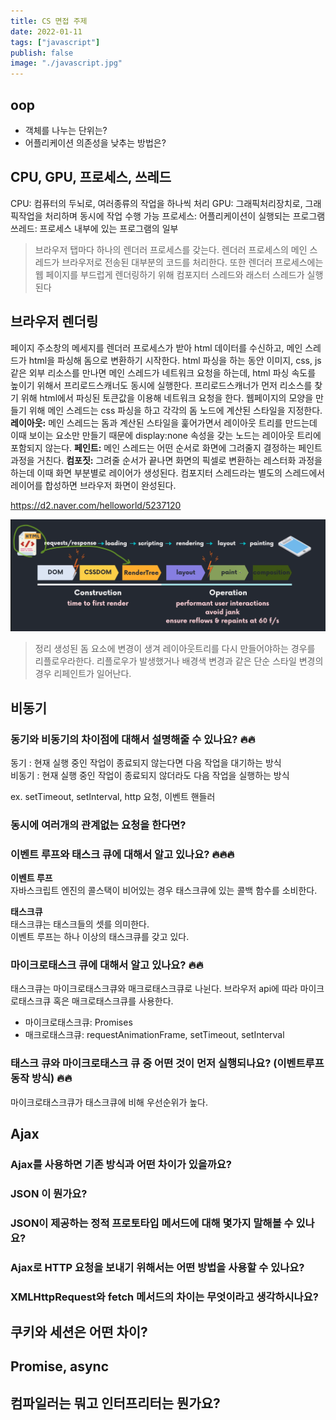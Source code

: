 ```yaml
---
title: CS 면접 주제
date: 2022-01-11
tags: ["javascript"]
publish: false
image: "./javascript.jpg"
---
```


## oop

- 객체를 나누는 단위는?
- 어플리케이션 의존성을 낮추는 방법은?

## CPU, GPU, 프로세스, 쓰레드

CPU: 컴퓨터의 두뇌로, 여러종류의 작업을 하나씩 처리
GPU: 그래픽처리장치로, 그래픽작업을 처리하며 동시에 작업 수행 가능
프로세스: 어플리케이션이 실행되는 프로그램
쓰레드: 프로세스 내부에 있는 프로그램의 일부

> 브라우저 탭마다 하나의 렌더러 프로세스를 갖는다.
> 렌더러 프로세스의 메인 스레드가 브라우저로 전송된 대부분의 코드를 처리한다.
> 또한 렌더러 프로세스에는 웹 페이지를 부드럽게 렌더링하기 위해 컴포지터 스레드와 래스터 스레드가 실행된다

## 브라우저 렌더링

페이지 주소창의 메세지를 렌더러 프로세스가 받아 html 데이터를 수신하고, 메인 스레드가 html을 파싱해 돔으로 변환하기 시작한다.
html 파싱을 하는 동안 이미지, css, js 같은 외부 리소스를 만나면 메인 스레드가 네트워크 요청을 하는데, html 파싱 속도를 높이기 위해서 프리로드스캐너도 동시에 실행한다. 프리로드스캐너가 먼저 리소스를 찾기 위해 html에서 파싱된 토큰값을 이용해 네트워크 요청을 한다.
웹페이지의 모양을 만들기 위해 메인 스레드는 css 파싱을 하고 각각의 돔 노드에 계산된 스타일을 지정한다.
**레이아웃:** 메인 스레드는 돔과 계산된 스타일을 훑어가면서 레이아웃 트리를 만드는데 이때 보이는 요소만 만들기 때문에 display:none 속성을 갖는 노드는 레이아웃 트리에 포함되지 않는다.
**페인트:** 메인 스레드는 어떤 순서로 화면에 그려줄지 결정하는 페인트 과정을 거친다.
**컴포짓:** 그려줄 순서가 끝나면 화면의 픽셀로 변환하는 레스터화 과정을 하는데 이때 화면 부분별로 레이어가 생성된다.
컴포지터 스레드라는 별도의 스레드에서 레이어를 합성하면 브라우저 화면이 완성된다.

https://d2.naver.com/helloworld/5237120

![브라우저 렌더링](./browser_render.png)

> 정리
> 생성된 돔 요소에 변경이 생겨 레이아웃트리를 다시 만들어야하는 경우를 리플로우라한다.
> 리플로우가 발생했거나 배경색 변경과 같은 단순 스타일 변경의 경우 리페인트가 일어난다.

## 비동기

### 동기와 비동기의 차이점에 대해서 설명해줄 수 있나요? 🔥🔥

동기 : 현재 실행 중인 작업이 종료되지 않는다면 다음 작업을 대기하는 방식  
비동기 : 현재 실행 중인 작업이 종료되지 않더라도 다음 작업을 실행하는 방식

ex. setTimeout, setInterval, http 요청, 이벤트 핸들러

### 동시에 여러개의 관계없는 요청을 한다면?

### 이벤트 루프와 태스크 큐에 대해서 알고 있나요? 🔥🔥🔥

**이벤트 루프**  
자바스크립트 엔진의 콜스택이 비어있는 경우 태스크큐에 있는 콜백 함수를 소비한다.

**태스크큐**  
태스크큐는 태스크들의 셋를 의미한다.  
이벤트 루프는 하나 이상의 태스크큐를 갖고 있다.

### 마이크로태스크 큐에 대해서 알고 있나요? 🔥🔥

태스크큐는 마이크로태스크큐와 매크로태스크큐로 나뉜다.
브라우저 api에 따라 마이크로태스크큐 혹은 매크로태스크큐를 사용한다.

- 마이크로태스크큐: Promises
- 매크로태스크큐: requestAnimationFrame, setTimeout, setInterval

### 태스크 큐와 마이크로태스크 큐 중 어떤 것이 먼저 실행되나요? (이벤트루프 동작 방식) 🔥🔥

마이크로태스크큐가 태스크큐에 비해 우선순위가 높다.

## Ajax

### Ajax를 사용하면 기존 방식과 어떤 차이가 있을까요?

### JSON 이 뭔가요?

### JSON이 제공하는 정적 프로토타입 메서드에 대해 몇가지 말해볼 수 있나요?

### Ajax로 HTTP 요청을 보내기 위해서는 어떤 방법을 사용할 수 있나요?

### XMLHttpRequest와 fetch 메서드의 차이는 무엇이라고 생각하시나요?

## 쿠키와 세션은 어떤 차이?

## Promise, async

## 컴파일러는 뭐고 인터프리터는 뭔가요?
